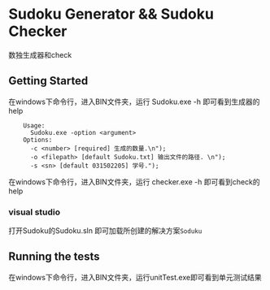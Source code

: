 # Sudoku Generator && Sudoku Checker

数独生成器和check

## Getting Started

在windows下命令行，进入BIN文件夹，运行 Sudoku.exe -h 即可看到生成器的help
```
    Usage:
      Sudoku.exe -option <argument>
    Options:
      -c <number> [required] 生成的数量.\n");
      -o <filepath> [default Sudoku.txt] 输出文件的路径. \n");
      -s <sn> [default 031502205] 学号.");
```
在windows下命令行，进入BIN文件夹，运行 checker.exe -h 即可看到check的help

### visual studio

打开Sudoku的Sudoku.sln 即可加载所创建的解决方案`Soduku`

## Running the tests

在windows下命令行，进入BIN文件夹，运行unitTest.exe即可看到单元测试结果

